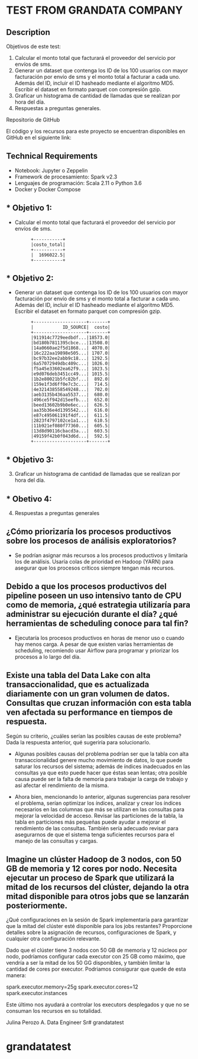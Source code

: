 # TEST FROM GRANDATA COMPANY

## Description
Objetivos de este test:
1. Calcular el monto total que facturará el proveedor del servicio por envíos de sms.
2. Generar un dataset que contenga los ID de los 100 usuarios con mayor facturación por
envío de sms y el monto total a facturar a cada uno. Además del ID, incluir el ID hasheado mediante el algoritmo MD5. Escribir el dataset en formato parquet con compresión gzip.
3. Graficar un histograma de cantidad de llamadas que se realizan por hora del día.
4. Respuestas a preguntas generales.

Repositorio de GitHub

El código y los recursos para este proyecto se encuentran disponibles en GitHub en el siguiente link:


## Technical Requirements

- Notebook: Jupyter o Zeppelin
- Framework de procesamiento: Spark v2.3
- Lenguajes de programación: Scala 2.11 o Python 3.6
- Docker y Docker Compose

## * Objetivo 1:
- Calcular el monto total que facturará el proveedor del servicio por envíos de sms.
  
            +-----------+
            |costo_total|
            +-----------+
            |  1696022.5|
            +-----------+

## * Objetivo 2:
- Generar un dataset que contenga los ID de los 100 usuarios con mayor facturación por
envío de sms y el monto total a facturar a cada uno. Además del ID, incluir el ID hasheado mediante el algoritmo MD5. Escribir el dataset en formato parquet con compresión gzip.

            +--------------------+-------+
            |           ID_SOURCE|  costo|
            +--------------------+-------+
            |911914c7729eedbdf...|18573.0|
            |bd180b7811395cbce...|13508.0|
            |14a0660ae2f5d1868...| 4070.0|
            |16c222aa19898e505...| 1707.0|
            |bc97b32ee2abb9c18...| 1292.5|
            |6a57072949dbc409c...| 1026.0|
            |f5a45e33602ea62f9...| 1023.5|
            |e9d076deb3451cc49...| 1015.5|
            |1b2e80021b5fc82bf...|  892.0|
            |159e1f3d6ff0e7c3c...|  714.5|
            |4e321438558549248...|  702.0|
            |aeb3135b436aa5537...|  680.0|
            |496ce5f942d15eefb...|  652.0|
            |beed13602b9b0e6ec...|  626.5|
            |aa35b36e4d1395542...|  616.0|
            |e87c495061191f4df...|  611.5|
            |2823f4797102ce1a1...|  610.5|
            |11b921ef080f77360...|  605.5|
            |13d8d90116cbacd3a...|  603.5|
            |49159f42b0f043d6d...|  592.5|
            +--------------------+-------+

## * Objetivo 3:
3. Graficar un histograma de cantidad de llamadas que se realizan por hora del día.

## * Obetivo 4:
4. Respuestas a preguntas generales

## ¿Cómo priorizaría los procesos productivos sobre los procesos de análisis exploratorios?

- Se podrían asignar más recursos a los procesos productivos y limitaría los de análisis. Usaría colas de prioridad en Hadoop (YARN) para asegurar que los procesos críticos siempre tengan más recursos.

## Debido a que los procesos productivos del pipeline poseen un uso intensivo tanto de CPU como de memoria, ¿qué estrategia utilizaría para administrar su ejecución durante el día? ¿qué herramientas de scheduling conoce para tal fin?
- Ejecutaría los procesos productivos en horas de menor uso o cuando hay menos carga. A pesar de que existen varias herramientas de scheduling, recomiendo usar Airflow para programar y priorizar los procesos a lo largo del día.

## Existe una tabla del Data Lake con alta transaccionalidad, que es actualizada diariamente con un gran volumen de datos. Consultas que cruzan información con esta tabla ven afectada su performance en tiempos de respuesta.
Según su criterio, ¿cuáles serían las posibles causas de este problema? Dada la respuesta anterior, qué sugeriría para solucionarlo.

- Algunas posibles causas del problema podrían ser que la tabla con alta transaccionalidad genere mucho movimiento de datos, lo que puede saturar los recursos del sistema; además de índices inadecuados en las consultas ya que esto puede hacer que éstas sean lentas; otra posible causa puede ser la falta de memoria para trabajar la carga de trabajo y así afectar el rendimiento de la misma.

- Ahora bien, mencionando lo anterior, algunas sugerencias para resolver el problema, serían optimizar los índices, analizar y crear los índices necesarios en las columnas que más se utilizan en las consultas para mejorar la velocidad de acceso. Revisar las particiones de la tabla, la tabla en particiones más pequeñas puede ayudar a mejorar el rendimiento de las consultas.
También sería adecuado revisar para asegurarnos de que el sistema tenga suficientes recursos para el manejo de las consultas y cargas.

## Imagine un clúster Hadoop de 3 nodos, con 50 GB de memoria y 12 cores por nodo. Necesita ejecutar un proceso de Spark que utilizará la mitad de los recursos del clúster, dejando la otra mitad disponible para otros jobs que se lanzarán posteriormente.
¿Qué configuraciones en la sesión de Spark implementaría para garantizar que la mitad del clúster esté disponible para los jobs restantes? Proporcione detalles sobre la asignación de recursos, configuraciones de Spark, y cualquier otra configuración relevante.

Dado que el clúster tiene 3 nodos con 50 GB de memoria y 12 núcleos por nodo, podríamos configurar cada executor con 25 GB como máximo, que vendría a ser la mitad de los 50 GG disponibles, y también limitar la cantidad de cores por executor. Podriamos consigurar que quede de esta manera:

spark.executor.memory=25g
spark.executor.cores=12
spark.executor.instances 

Este último nos ayudará a controlar los executors desplegados y que no se consuman los recursos en su totalidad.



Julina Perozo A.
Data Engineer Sr# grandatatest
# grandatatest

